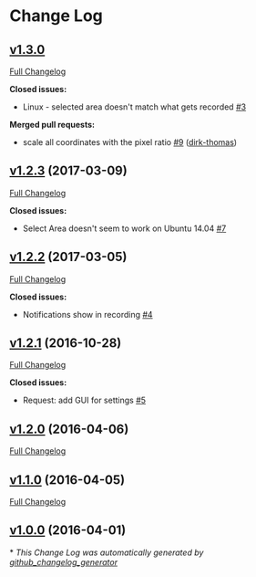 # Change Log

## [v1.3.0](https://github.com/lexcast/screen-recorder/tree/v1.3.0)

[Full Changelog](https://github.com/lexcast/screen-recorder/compare/v1.2.3...v1.3.0)

**Closed issues:**

- Linux - selected area doesn't match what gets recorded [\#3](https://github.com/lexcast/screen-recorder/issues/3)

**Merged pull requests:**

- scale all coordinates with the pixel ratio [\#9](https://github.com/lexcast/screen-recorder/pull/9) ([dirk-thomas](https://github.com/dirk-thomas))

## [v1.2.3](https://github.com/lexcast/screen-recorder/tree/v1.2.3) (2017-03-09)
[Full Changelog](https://github.com/lexcast/screen-recorder/compare/v1.2.2...v1.2.3)

**Closed issues:**

- Select Area doesn't seem to work on Ubuntu 14.04 [\#7](https://github.com/lexcast/screen-recorder/issues/7)

## [v1.2.2](https://github.com/lexcast/screen-recorder/tree/v1.2.2) (2017-03-05)
[Full Changelog](https://github.com/lexcast/screen-recorder/compare/v1.2.1...v1.2.2)

**Closed issues:**

- Notifications show in recording [\#4](https://github.com/lexcast/screen-recorder/issues/4)

## [v1.2.1](https://github.com/lexcast/screen-recorder/tree/v1.2.1) (2016-10-28)
[Full Changelog](https://github.com/lexcast/screen-recorder/compare/v1.2.0...v1.2.1)

**Closed issues:**

- Request: add GUI for settings [\#5](https://github.com/lexcast/screen-recorder/issues/5)

## [v1.2.0](https://github.com/lexcast/screen-recorder/tree/v1.2.0) (2016-04-06)
[Full Changelog](https://github.com/lexcast/screen-recorder/compare/v1.1.0...v1.2.0)

## [v1.1.0](https://github.com/lexcast/screen-recorder/tree/v1.1.0) (2016-04-05)
[Full Changelog](https://github.com/lexcast/screen-recorder/compare/v1.0.0...v1.1.0)

## [v1.0.0](https://github.com/lexcast/screen-recorder/tree/v1.0.0) (2016-04-01)


\* *This Change Log was automatically generated by [github_changelog_generator](https://github.com/skywinder/Github-Changelog-Generator)*
